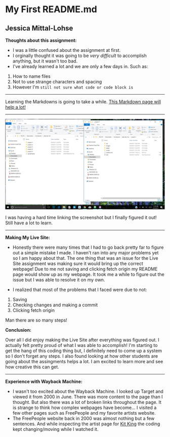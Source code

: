 # My First README.md
## Jessica Mittal-Lohse
**Thoughts about this assignment:**
- I was a little confused about the assignment at first.
- I orginally thought it was going to be *very difficult* to accomplish anything, but it wasn't too bad.
- I've already learned a lot and we are only a few days in. Such as:

1. How to name files
2. Not to use strange characters and spacing
3. However I'm `still not sure what code or code block is`

 ***
Learning the Markdowns is going to take a while.
[This Markdown page will help a lot!](https://guides.github.com/features/mastering-markdown/)
***

![Screenshot](./images/screenshot-1.png)

I was having a hard time linking the screenshot but I finally figured it out! Still have a lot to learn.
***
**Making My Live Site:**

- Honestly there were many times that I had to go back pretty far to figure out a simple mistake I made. I haven't ran into any major problems yet so I am happy about that. The one thing that was an issue for the Live Site assignment was making sure it would bring up the correct webpage! Due to me not saving and clicking fetch origin my README page would show up as my webpage. It took me a while to figure out the issue but I was able to resolve it on my own.

- I realized that most of the problems that I faced were due to not:


1. Saving
2. Checking changes and making a commit
3. Clicking fetch origin

Man there are so many steps!


**Conclusion:**

Over all I did enjoy making the Live Site after everything was figured out. I actually felt pretty proud of what I was able to accomplish! I'm starting to get the hang of this coding thing but, I definitely need to come up a system so I don't forget any steps. I also found looking at how other students are going about the assingments helps a lot. I am excited to learn more and see how creative this can get.
***

**Experience with Wayback Machine:**

- I wasn't too excited about the Wayback Machine. I looked up Target and viewed it from 2000 in June. There was more content to the page than I thought. But also there was a lot of broken links throughout the page. It is strange to think how complex webpages have become... I visited a few other pages such as FreePeople and my favorite artists website.
- The FreePeople website back in 2000 was almost nothing but a few sentences. And while inspecting the artist page for [Kit King](https://www.kitkingart.com/) the coding kept changing/moving while I watched it.

